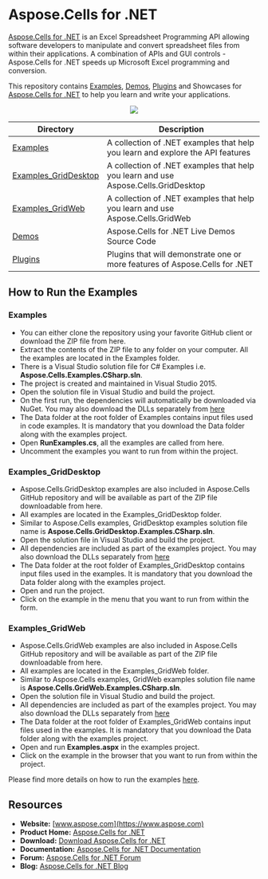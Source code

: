 # Aspose.Cells for .NET

[Aspose.Cells for .NET](https://products.aspose.com/cells/net) is an Excel Spreadsheet Programming API allowing software developers to manipulate and convert spreadsheet files from within their applications. A combination of APIs and GUI controls - Aspose.Cells for .NET speeds up Microsoft Excel programming and conversion.

This repository contains [Examples](Examples), [Demos](Demos), [Plugins](Plugins) and Showcases for [Aspose.Cells for .NET](https://products.aspose.com/cells/net) to help you learn and write your applications.

<p align="center">
  <a title="Download ZIP" href="https://github.com/aspose-cells/Aspose.Cells-for-.NET/archive/master.zip">
    <img src="http://i.imgur.com/hwNhrGZ.png" />
  </a>
</p>
 

Directory | Description
--------- | -----------
[Examples](Examples)  | A collection of .NET examples that help you learn and explore the API features
[Examples_GridDesktop](Examples_GridDesktop)  | A collection of .NET examples that help you learn and use Aspose.Cells.GridDesktop
[Examples_GridWeb](Examples_GridWeb)  | A collection of .NET examples that help you learn and use Aspose.Cells.GridWeb
[Demos](Demos)  | Aspose.Cells for .NET Live Demos Source Code
[Plugins](Plugins)  | Plugins that will demonstrate one or more features of Aspose.Cells for .NET

## How to Run the Examples

### Examples

* You can either clone the repository using your favorite GitHub client or download the ZIP file from here.
* Extract the contents of the ZIP file to any folder on your computer. All the examples are located in the Examples folder.
* There is a Visual Studio solution file for C# Examples i.e. **Aspose.Cells.Examples.CSharp.sln**.
* The project is created and maintained in Visual Studio 2015.
* Open the solution file in Visual Studio and build the project.
* On the first run, the dependencies will automatically be downloaded via NuGet. You may also download the DLLs separately from [here](https://downloads.aspose.com/cells/net)
* The Data folder at the root folder of Examples contains input files used in code examples. It is mandatory that you download the Data folder along with the examples project.
* Open **RunExamples.cs**, all the examples are called from here.
* Uncomment the examples you want to run from within the project.

### Examples_GridDesktop

* Aspose.Cells.GridDesktop examples are also included in Aspose.Cells GitHub repository and will be available as part of the ZIP file downloadable from here.
* All examples are located in the Examples_GridDesktop folder.
* Similar to Aspose.Cells examples, GridDesktop examples solution file name is **Aspose.Cells.GridDesktop.Examples.CSharp.sln**.
* Open the solution file in Visual Studio and build the project.
* All dependencies are included as part of the examples project. You may also download the DLLs separately from [here](https://downloads.aspose.com/cells/net)
* The Data folder at the root folder of Examples_GridDesktop contains input files used in the examples. It is mandatory that you download the Data folder along with the examples project.
* Open and run the project.
* Click on the example in the menu that you want to run from within the form.

### Examples_GridWeb

* Aspose.Cells.GridWeb examples are also included in Aspose.Cells GitHub repository and will be available as part of the ZIP file downloadable from here.
* All examples are located in the Examples_GridWeb folder.
* Similar to Aspose.Cells examples, GridWeb examples solution file name is **Aspose.Cells.GridWeb.Examples.CSharp.sln**.
* Open the solution file in Visual Studio and build the project.
* All dependencies are included as part of the examples project. You may also download the DLLs separately from [here](https://downloads.aspose.com/cells/net)
* The Data folder at the root folder of Examples_GridWeb contains input files used in the examples. It is mandatory that you download the Data folder along with the examples project.
* Open and run **Examples.aspx** in the examples project.
* Click on the example in the browser that you want to run from within the project.

Please find more details on how to run the examples [here](https://docs.aspose.com/display/cellsnet/How+to+Run+the+Examples).

## Resources

* **Website:** [www.aspose.com](https://www.aspose.com)
* **Product Home:** [Aspose.Cells for .NET](https://products.aspose.com/cells/net)
* **Download:** [Download Aspose.Cells for .NET](https://www.nuget.org/packages/Aspose.Cells)
* **Documentation:** [Aspose.Cells for .NET Documentation](https://docs.aspose.com//display/cellsnet/Home)
* **Forum:** [Aspose.Cells for .NET Forum](https://forum.aspose.com/c/cells)
* **Blog:** [Aspose.Cells for .NET Blog](https://blog.aspose.com/category/aspose-products/aspose-cells-product-family/)
